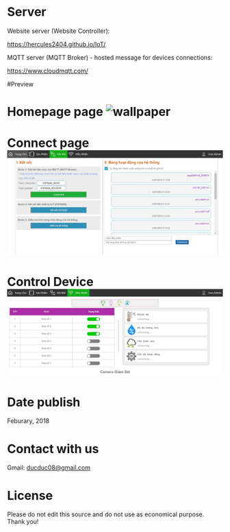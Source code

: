 

# Server

Website server (Website Controller): 

https://hercules2404.github.io/IoT/ 


MQTT server (MQTT Broker) - hosted message for devices connections: 

https://www.cloudmqtt.com/


#Preview

Homepage page
![wallpaper](https://github.com/Hercules2404/IoT/blob/master/Preview/hompage.JPG)
=======

Connect page
![wallpaper](https://github.com/Hercules2404/IoT/blob/master/Preview/connect.JPG)
=======

Control Device
![wallpaper](https://github.com/Hercules2404/IoT/blob/master/Preview/control.JPG)
=======

# Date publish

Feburary, 2018



# Contact with us

Gmail: ducduc08@gmail.com



# License

Please do not edit this source and do not use as economical purpose. Thank you!

